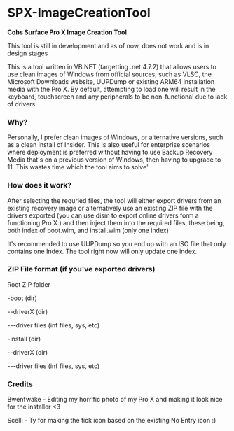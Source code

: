 # SPX-ImageCreationTool
<b>Cobs Surface Pro X Image Creation Tool</b>

<p>This tool is still in development and as of now, does not work and is in design stages</p>

<p>This is a tool written in VB.NET (targetting .net 4.7.2) that allows users to use clean images of Windows from official sources, such as VLSC, the Microsoft Downloads website, UUPDump or existing ARM64 installation media with the Pro X. By default, attempting to load one will result in the keyboard, touchscreen and any peripherals to be non-functional due to lack of drivers</p>
<h3>Why?</h3>
<p>Personally, I prefer clean images of Windows, or alternative versions, such as a clean install of Insider. This is also useful for enterprise scenarios where deployment is preferred without having to use Backup Recovery Media that's on a previous version of Windows, then having to upgrade to 11. This wastes time which the tool aims to solve'</p>
<h3>How does it work?</h3>
<p>After selecting the requried files, the tool will either export drivers from an existing recovery image or alternatively use an existing ZIP file with the drivers exported (you can use dism to export online drivers form a functioning Pro X.) and then inject them into the required files, these being, both index of boot.wim, and install.wim (only one index)</p>
<p>It's recommended to use UUPDump so you end up with an ISO file that only contains one Index. The tool right now will only update one index.</p>

<h3>ZIP File format (if you've exported drivers)</h3>
<p>Root ZIP folder</p>
<p>-boot (dir)</p>
<p>--driverX (dir)</p>
<p>---driver files (inf files, sys, etc)</p>
<p>-install (dir)</p>
<p>--driverX (dir)</p>
<p>---driver files (inf files, sys, etc)</p>

<h3>Credits</h3>
<p>Bwenfwake - Editing my horrific photo of my Pro X and making it look nice for the installer <3</p>
<p>Scelli - Ty for making the tick icon based on the existing No Entry icon :)</p>
